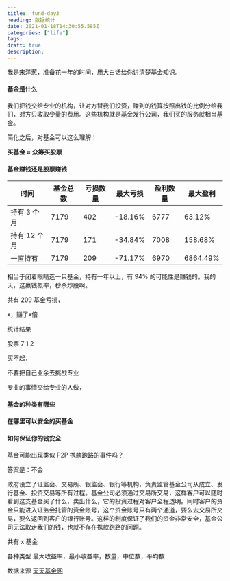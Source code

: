 ```yaml
---
title:  fund-day3
heading: 数据统计
date: 2021-01-18T14:30:55.585Z
categories: ["life"]
tags: 
draft: true
description: 
---
```


我是宋洋葱，准备花一年的时间，用大白话给你讲清楚基金知识。

#### 基金是什么

我们把钱交给专业的机构，让对方替我们投资，赚到的钱算按照出钱的比例分给我们，对方只收取少量的费用。这些机构就是基金发行公司，我们买的服务就相当基金。

简化之后，对基金可以这么理解：

**买基金 ≈ 众筹买股票**


#### 基金赚钱还是股票赚钱

| 时间   | 基金总数  |  亏损数量   |  最大亏损   | 盈利数量    | 最大盈利
| --- | --- | --- | --- | --- |--- |
|  持有 3 个月   |  7179   |  402   |  -18.16%   |  6777  |63.12% 
|  持有 12 个月   |  7179   |  171   |   	-34.84%  |  7008   | 158.68%
|  一直持有   |   7179  |  209   |  -71.17%   |   6970  | 6864.49%

相当于闭着眼睛选一只基金，持有一年以上，有 94% 的可能性是赚钱的。我的天，这赢钱概率，秒杀炒股啊。





共有 209 基金亏损，

x，赚了x倍

统计结果

股票 7 1 2

买不起，



不要把自己业余去挑战专业


专业的事情交给专业的人做，



#### 基金的种类有哪些


#### 在哪里可以安全的买基金




#### 如何保证你的钱安全

基金可能出现类似 P2P 携款跑路的事件吗？

答案是：不会

政府设立了证监会、交易所、银监会、银行等机构，负责监管基金公司从成立、发行基金、投资交易等所有过程。基金公司必须通过交易所交易，这样客户可以随时看到这支基金买了什么，卖出什么，它的投资过程对客户全程透明。同时客户的资金只能进入证监会托管的资金账号，这个资金账号只有两个通道，要么去交易所交易，要么返回到客户的银行账号。这样的制度保证了我们的资金非常安全，基金公司无法取走我们的钱，也就不存在携款跑路的问题。






共有 x 基金

各种类型
最大收益率，最小收益率，数量，中位数，平均数

数据来源
[天天基金网](http://fund.eastmoney.com/data/fundranking.html#tall;c0;r;s6yzf;pn50;ddesc;qsd20200118;qed20210118;qdii;zq;gg;gzbd;gzfs;bbzt;sfbb)



